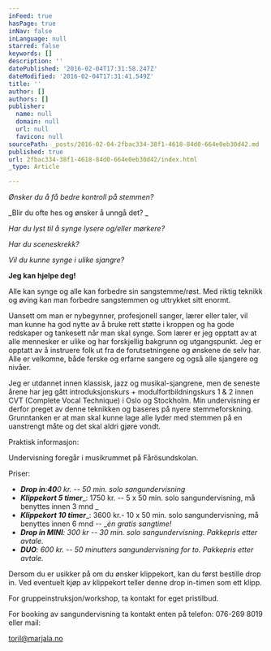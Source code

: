 ```yaml
---
inFeed: true
hasPage: true
inNav: false
inLanguage: null
starred: false
keywords: []
description: ''
datePublished: '2016-02-04T17:31:58.247Z'
dateModified: '2016-02-04T17:31:41.549Z'
title: ''
author: []
authors: []
publisher:
  name: null
  domain: null
  url: null
  favicon: null
sourcePath: _posts/2016-02-04-2fbac334-38f1-4618-84d0-664e0eb30d42.md
published: true
url: 2fbac334-38f1-4618-84d0-664e0eb30d42/index.html
_type: Article

---
```

_Ønsker du å få bedre kontroll på stemmen?_

_Blir du ofte hes og ønsker å unngå det? _

_Har du lyst til å synge lysere og/eller mørkere?_

_Har du sceneskrekk?_

_Vil du kunne synge i ulike sjangre?_

**Jeg kan hjelpe deg!**

Alle kan synge og alle kan forbedre sin sangstemme/røst. Med riktig teknikk og øving kan man forbedre sangstemmen og uttrykket sitt enormt. 

Uansett om man er nybegynner, profesjonell sanger, lærer eller taler, vil man kunne ha god nytte av å bruke rett støtte i kroppen og ha gode redskaper og tankesett når man skal synge. Som lærer er jeg opptatt av at alle mennesker er ulike og har forskjellig bakgrunn og utgangspunkt. Jeg er opptatt av å instruere folk ut fra de forutsetningene og ønskene de selv har. Alle er velkomne, både ferske og erfarne sangere og også alle sjangere og nivåer. 

Jeg er utdannet innen klassisk, jazz og musikal-sjangrene, men de seneste årene har jeg gått introduksjonskurs + modulfortbildningskurs 1 & 2 innen CVT (Complete Vocal Technique) i Oslo og Stockholm. Min undervisning er derfor preget av denne teknikken og baseres på nyere stemmeforskning. Grunntanken er at man skal kunne lage alle lyder med stemmen på en uanstrengt måte og det skal aldri gjøre vondt. 

Praktisk informasjon:

Undervisning foregår i musikrummet på Fårösundskolan. 

Priser: 

* **_Drop in_**_:_**_40_**_0 kr. -- 50 min. solo sangundervisning_
* **_Klippekort 5 timer_**_: 1750 kr. -- 5 x 50 min. solo sangundervisning, må benyttes innen 3 mnd _
* **_Klippekort 10 timer_**_: 3600 kr.- 10 x 50 min. solo sangundervisning, må benyttes innen 6 mnd -- __én gratis sangtime!_
* **_Drop in MINI_**_:  300 kr -- 30 min. solo sangundervisning. Pakkepris etter avtale._
* **_DUO_**_: 600 kr. -- 50 minutters sangundervisning for to. Pakkepris etter avtale._

Dersom du er usikker på om du ønsker klippekort, kan du først bestille drop in. Ved eventuelt kjøp av klippekort teller denne drop in-timen som ett klipp.

For gruppeinstruksjon/workshop, ta kontakt for eget pristilbud.

For booking av sangundervisning ta kontakt enten på telefon: 076-269 8019 eller mail: 

[][0]

[toril@marjala.no][1]

[0]: mailto:toril@marjala.no
[1]: 2fbac334-38f1-4618-84d0-664e0eb30d42